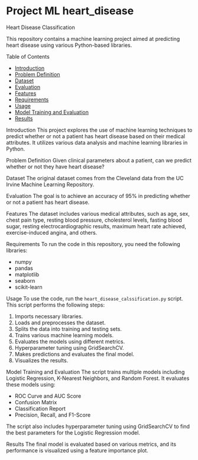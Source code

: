 # Project ML heart_disease

 Heart Disease Classification

This repository contains a machine learning project aimed at predicting heart disease using various Python-based libraries.

Table of Contents
- [Introduction](#introduction)
- [Problem Definition](#problem-definition)
- [Dataset](#dataset)
- [Evaluation](#evaluation)
- [Features](#features)
- [Requirements](#requirements)
- [Usage](#usage)
- [Model Training and Evaluation](#model-training-and-evaluation)
- [Results](#results)


Introduction
This project explores the use of machine learning techniques to predict whether or not a patient has heart disease based on their medical attributes. It utilizes various data analysis and machine learning libraries in Python.

Problem Definition
Given clinical parameters about a patient, can we predict whether or not they have heart disease?

Dataset
The original dataset comes from the Cleveland data from the UC Irvine Machine Learning Repository.

Evaluation
The goal is to achieve an accuracy of 95% in predicting whether or not a patient has heart disease.

Features
The dataset includes various medical attributes, such as age, sex, chest pain type, resting blood pressure, cholesterol levels, fasting blood sugar, resting electrocardiographic results, maximum heart rate achieved, exercise-induced angina, and others.

Requirements
To run the code in this repository, you need the following libraries:
- numpy
- pandas
- matplotlib
- seaborn
- scikit-learn

Usage
To use the code, run the `heart_disease_calssification.py` script. This script performs the following steps:
1. Imports necessary libraries.
2. Loads and preprocesses the dataset.
3. Splits the data into training and testing sets.
4. Trains various machine learning models.
5. Evaluates the models using different metrics.
6. Hyperparameter tuning using GridSearchCV.
7. Makes predictions and evaluates the final model.
8. Visualizes the results.

Model Training and Evaluation
The script trains multiple models including Logistic Regression, K-Nearest Neighbors, and Random Forest. It evaluates these models using:
- ROC Curve and AUC Score
- Confusion Matrix
- Classification Report
- Precision, Recall, and F1-Score

The script also includes hyperparameter tuning using GridSearchCV to find the best parameters for the Logistic Regression model.

Results
The final model is evaluated based on various metrics, and its performance is visualized using a feature importance plot.


